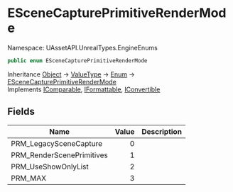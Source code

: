 # ESceneCapturePrimitiveRenderMode

Namespace: UAssetAPI.UnrealTypes.EngineEnums

```csharp
public enum ESceneCapturePrimitiveRenderMode
```

Inheritance [Object](https://docs.microsoft.com/en-us/dotnet/api/system.object) → [ValueType](https://docs.microsoft.com/en-us/dotnet/api/system.valuetype) → [Enum](https://docs.microsoft.com/en-us/dotnet/api/system.enum) → [ESceneCapturePrimitiveRenderMode](./uassetapi.unrealtypes.engineenums.escenecaptureprimitiverendermode.md)<br>
Implements [IComparable](https://docs.microsoft.com/en-us/dotnet/api/system.icomparable), [IFormattable](https://docs.microsoft.com/en-us/dotnet/api/system.iformattable), [IConvertible](https://docs.microsoft.com/en-us/dotnet/api/system.iconvertible)

## Fields

| Name | Value | Description |
| --- | --: | --- |
| PRM_LegacySceneCapture | 0 |  |
| PRM_RenderScenePrimitives | 1 |  |
| PRM_UseShowOnlyList | 2 |  |
| PRM_MAX | 3 |  |

